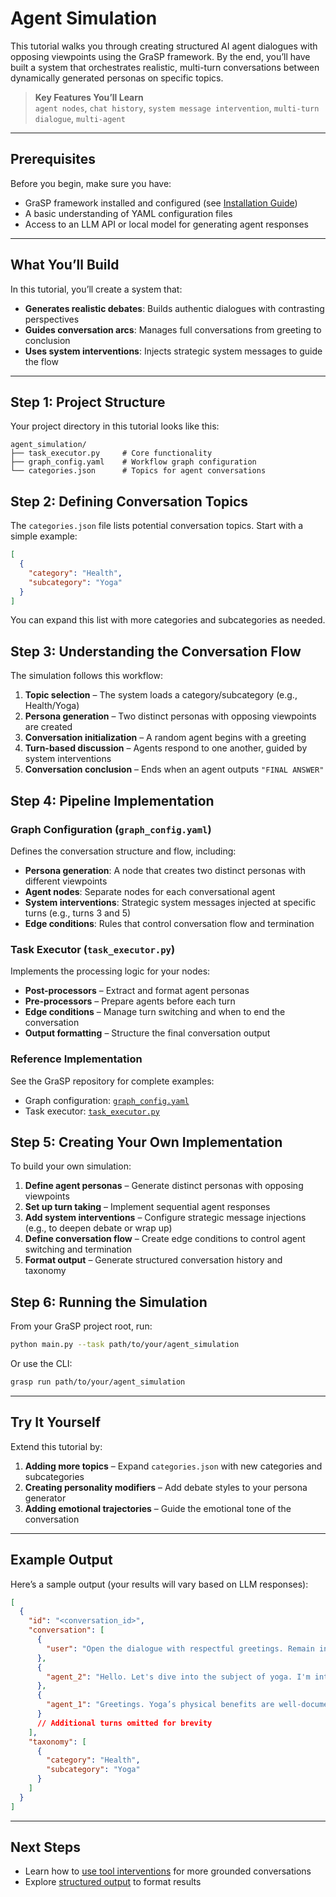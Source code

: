 # Agent Simulation

This tutorial walks you through creating structured AI agent dialogues with opposing viewpoints using the GraSP framework. By the end, you’ll have built a system that orchestrates realistic, multi-turn conversations between dynamically generated personas on specific topics.

> **Key Features You’ll Learn**  
> `agent nodes`, `chat history`, `system message intervention`, `multi-turn dialogue`, `multi-agent`

---

## Prerequisites

Before you begin, make sure you have:

- GraSP framework installed and configured (see [Installation Guide](../installation.md))  
- A basic understanding of YAML configuration files  
- Access to an LLM API or local model for generating agent responses  

---

## What You’ll Build

In this tutorial, you’ll create a system that:

- **Generates realistic debates**: Builds authentic dialogues with contrasting perspectives  
- **Guides conversation arcs**: Manages full conversations from greeting to conclusion  
- **Uses system interventions**: Injects strategic system messages to guide the flow  

---

## Step 1: Project Structure

Your project directory in this tutorial looks like this:

```
agent_simulation/
├── task_executor.py     # Core functionality 
├── graph_config.yaml    # Workflow graph configuration
└── categories.json      # Topics for agent conversations
```

## Step 2: Defining Conversation Topics

The `categories.json` file lists potential conversation topics. Start with a simple example:

```json
[
  {
    "category": "Health",
    "subcategory": "Yoga"
  }
]
```

You can expand this list with more categories and subcategories as needed.


## Step 3: Understanding the Conversation Flow

The simulation follows this workflow:

1. **Topic selection** – The system loads a category/subcategory (e.g., Health/Yoga)  
2. **Persona generation** – Two distinct personas with opposing viewpoints are created  
3. **Conversation initialization** – A random agent begins with a greeting  
4. **Turn-based discussion** – Agents respond to one another, guided by system interventions  
5. **Conversation conclusion** – Ends when an agent outputs `"FINAL ANSWER"`  


## Step 4: Pipeline Implementation

### Graph Configuration (`graph_config.yaml`)

Defines the conversation structure and flow, including:

- **Persona generation**: A node that creates two distinct personas with different viewpoints  
- **Agent nodes**: Separate nodes for each conversational agent  
- **System interventions**: Strategic system messages injected at specific turns (e.g., turns 3 and 5)  
- **Edge conditions**: Rules that control conversation flow and termination  

### Task Executor (`task_executor.py`)

Implements the processing logic for your nodes:

- **Post-processors** – Extract and format agent personas  
- **Pre-processors** – Prepare agents before each turn  
- **Edge conditions** – Manage turn switching and when to end the conversation  
- **Output formatting** – Structure the final conversation output  

### Reference Implementation

See the GraSP repository for complete examples:

- Graph configuration: [`graph_config.yaml`](https://github.com/ServiceNow/GraSP/blob/main/tasks/examples/agent_simulation/graph_config.yaml)  
- Task executor: [`task_executor.py`](https://github.com/ServiceNow/GraSP/blob/main/tasks/examples/agent_simulation/task_executor.py)  


## Step 5: Creating Your Own Implementation

To build your own simulation:

1. **Define agent personas** – Generate distinct personas with opposing viewpoints  
2. **Set up turn taking** – Implement sequential agent responses  
3. **Add system interventions** – Configure strategic message injections (e.g., to deepen debate or wrap up)  
4. **Define conversation flow** – Create edge conditions to control agent switching and termination  
5. **Format output** – Generate structured conversation history and taxonomy  


## Step 6: Running the Simulation

From your GraSP project root, run:

```bash
python main.py --task path/to/your/agent_simulation
```

Or use the CLI:

```bash
grasp run path/to/your/agent_simulation
```

---

## Try It Yourself

Extend this tutorial by:

1. **Adding more topics** – Expand `categories.json` with new categories and subcategories  
2. **Creating personality modifiers** – Add debate styles to your persona generator  
3. **Adding emotional trajectories** – Guide the emotional tone of the conversation  

---

## Example Output

Here’s a sample output (your results will vary based on LLM responses):

```json
[
  {
    "id": "<conversation_id>",
    "conversation": [
      {
        "user": "Open the dialogue with respectful greetings. Remain in character and begin discussing the assigned topic."
      },
      {
        "agent_2": "Hello. Let's dive into the subject of yoga. I'm interested in its physical benefits, but I’m skeptical about the spiritual claims. What evidence supports these?"
      },
      {
        "agent_1": "Greetings. Yoga’s physical benefits are well-documented, but its mental and spiritual aspects are harder to quantify. Still, studies link yoga to reduced anxiety and improved mindfulness, which many practitioners interpret as spiritual growth. How does that align with your perspective?"
      }
      // Additional turns omitted for brevity
    ],
    "taxonomy": [
      {
        "category": "Health",
        "subcategory": "Yoga"
      }
    ]
  }
]
```

---

## Next Steps

- Learn how to [use tool interventions](agent_tool_simulation_tutorial.md) for more grounded conversations  
- Explore [structured output](structured_output_tutorial.md) to format results  
